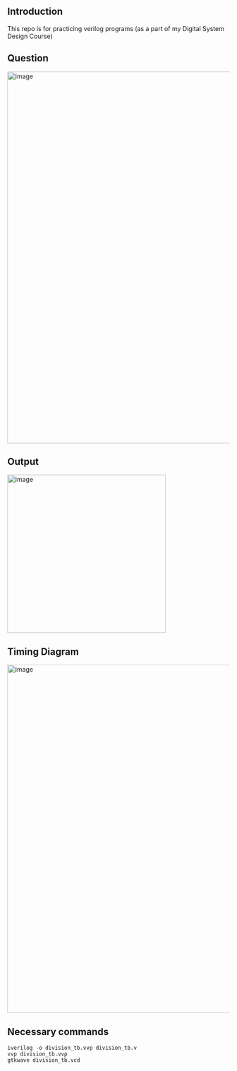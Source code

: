 ## Introduction   
This repo is for practicing verilog programs (as a part of my Digital System Design Course)
## Question
<img width="843" alt="image" src="https://user-images.githubusercontent.com/97865565/194007426-c729e293-c52f-490b-a759-e4f83125e285.png">

## Output
<img width="359" alt="image" src="https://user-images.githubusercontent.com/97865565/194007338-7fd7209d-adb3-4e6e-8a23-348421060bf0.png">

## Timing Diagram
<img width="790" alt="image" src="https://user-images.githubusercontent.com/97865565/194007272-9337be3b-bb38-4ef8-bbe6-4787004cc914.png">

## Necessary commands   
`iverilog -o division_tb.vvp division_tb.v`   
`vvp division_tb.vvp`   
`gtkwave division_tb.vcd`   
